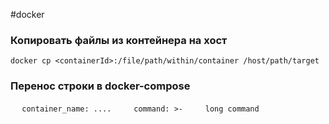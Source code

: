 #docker

### Копировать файлы из контейнера на хост
```
docker cp <containerId>:/file/path/within/container /host/path/target
```

### Перенос строки в docker-compose
 ```
 container_name:
	....
    command: >-
	    long command
    ```